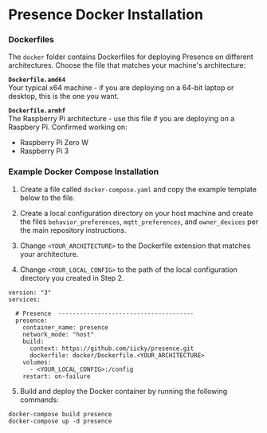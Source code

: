# Presence Docker Installation

### Dockerfiles

The `docker` folder contains Dockerfiles for deploying Presence on different architectures. Choose the file that matches your machine's architecture:

**`Dockerfile.amd64`**
<br>
Your typical x64 machine - if you are deploying on a 64-bit laptop or desktop, this is the one you want.

**`Dockerfile.armhf`**
<br>
The Raspberry Pi architecture - use this file if you are deploying on a Raspbery Pi. Confirmed working on:
  - Raspberry Pi Zero W
  - Raspberry Pi 3

### Example Docker Compose Installation

1. Create a file called `docker-compose.yaml` and copy the example template below to the file.

2. Create a local configuration directory on your host machine and create the files `behavior_preferences`, `mqtt_preferences`, and `owner_devices` per the main repository instructions.

3. Change `<YOUR_ARCHITECTURE>` to the Dockerfile extension that matches your architecture.

4. Change `<YOUR_LOCAL_CONFIG>` to the path of the local configuration directory you created in Step 2.


```
version: "3"
services:

  # Presence  --------------------------------------
  presence:
    container_name: presence
    network_mode: "host"
    build:
      context: https://github.com/iicky/presence.git
      dockerfile: docker/Dockerfile.<YOUR_ARCHITECTURE>
    volumes:
      - <YOUR_LOCAL_CONFIG>:/config
    restart: on-failure
```

5. Build and deploy the Docker container by running the following commands:

```
docker-compose build presence
docker-compose up -d presence
```
